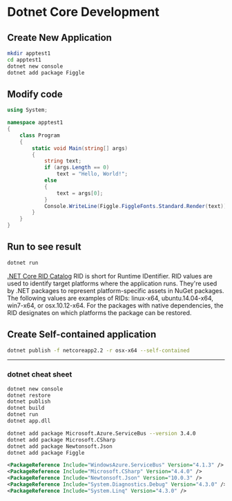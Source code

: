 # Dotnet Core Development

## Create New Application

```bash
mkdir apptest1
cd apptest1
dotnet new console
dotnet add package Figgle
```

## Modify code 
```c#
using System;

namespace apptest1
{
    class Program
    {
        static void Main(string[] args)
        {
            string text;
            if (args.Length == 0)
                text = "Hello, World!";
            else
            {
                text = args[0];
            }
            Console.WriteLine(Figgle.FiggleFonts.Standard.Render(text));
        }
    }
}
```

## Run to see result
```bash
dotnet run
```

[.NET Core RID Catalog](https://docs.microsoft.com/en-us/dotnet/core/rid-catalog)
RID is short for Runtime IDentifier. RID values are used to identify target platforms where the application runs. They're used by .NET packages to represent platform-specific assets in NuGet packages. The following values are examples of RIDs: linux-x64, ubuntu.14.04-x64, win7-x64, or osx.10.12-x64. For the packages with native dependencies, the RID designates on which platforms the package can be restored.


## Create Self-contained application
```bash
dotnet publish -f netcoreapp2.2 -r osx-x64 --self-contained
```


---
### dotnet cheat sheet

```bash
dotnet new console
dotnet restore
dotnet publish
dotnet build
dotnet run
dotnet app.dll

dotnet add package Microsoft.Azure.ServiceBus --version 3.4.0
dotnet add package Microsoft.CSharp
dotnet add package Newtonsoft.Json
dotnet add package Figgle
```

```xml
<PackageReference Include="WindowsAzure.ServiceBus" Version="4.1.3" />
<PackageReference Include="Microsoft.CSharp" Version="4.4.0" />
<PackageReference Include="Newtonsoft.Json" Version="10.0.3" />
<PackageReference Include="System.Diagnostics.Debug" Version="4.3.0" />
<PackageReference Include="System.Linq" Version="4.3.0" />
```